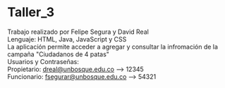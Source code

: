 # Taller_3
Trabajo realizado por Felipe Segura y David Real
<br/>
Lenguaje: HTML, Java, JavaScript y CSS
<br/>
La aplicación permite acceder a agregar y consultar la infromación de la campaña "Ciudadanos de 4 patas"
<br/>
Usuarios y Contraseñas:
<br/>
Propietario: dreal@unbosque.edu.co --> 12345
<br/>
Funcionario: fsegurar@unbosque.edu.co --> 54321
<br/>
